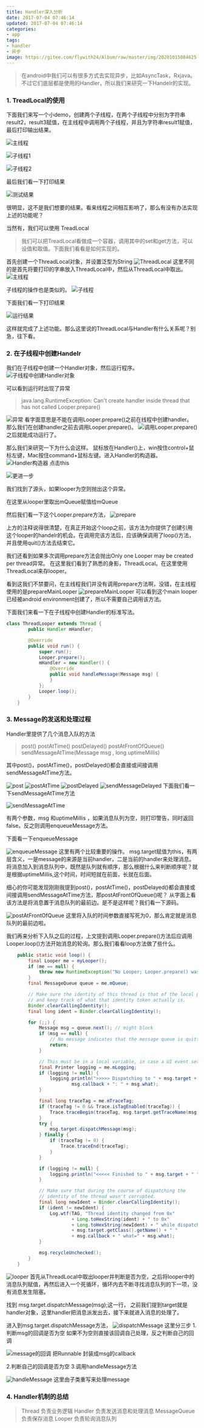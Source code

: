 ```yaml
---
title: Handler深入分析
date: 2017-07-04 07:46:14
updated: 2017-07-04 07:46:14
categories: 
- app
tags: 
- handler
- 异步
image: https://gitee.com/flywith24/Album/raw/master/img/20201015084625.png
---
```


> 在android中我们可以有很多方式去实现异步，比如AsyncTask，Rxjava。不过它们底层都是使用的Handler，所以我们来研究一下Handelr的实现。

<!-- more -->

### 1. TreadLocal的使用
下面我们来写一个小demo，创建两个子线程，在两个子线程中分别为字符串result2，result3赋值，在主线程中调用两个子线程，并且为字符串result1赋值，最后打印输出结果。

![主线程](http://upload-images.jianshu.io/upload_images/3155702-2e352e80d8f708cb.png?imageMogr2/auto-orient/strip%7CimageView2/2/w/1240)

![子线程1](http://upload-images.jianshu.io/upload_images/3155702-3593c9860a191e71.png?imageMogr2/auto-orient/strip%7CimageView2/2/w/1240)


![子线程2](http://upload-images.jianshu.io/upload_images/3155702-106032139bef8248.png?imageMogr2/auto-orient/strip%7CimageView2/2/w/1240)

最后我们看一下打印结果


![测试结果](http://upload-images.jianshu.io/upload_images/3155702-0fded8b582305652.png?imageMogr2/auto-orient/strip%7CimageView2/2/w/1240)

很明显，这不是我们想要的结果。看来线程之间相互影响了，那么有没有办法实现上述的功能呢？

当然有，我们可以使用 TreadLocal
> 我们可以把TreadLocal看做成一个容器，调用其中的set和get方法，可以设值和取值。下面我们看看是如何实现的。

首先创建一个ThreadLocal对象，并设置泛型为String
![ThreadLocal](http://upload-images.jianshu.io/upload_images/3155702-b274968c0d87042d.png?imageMogr2/auto-orient/strip%7CimageView2/2/w/1240)
这里不同的是首先将要打印的字串放入ThreadLocal中，然后从ThreadLocal中取出。
![主线程](http://upload-images.jianshu.io/upload_images/3155702-b8a37fcc57787a3d.png?imageMogr2/auto-orient/strip%7CimageView2/2/w/1240)

子线程的操作也是类似的。
![子线程](http://upload-images.jianshu.io/upload_images/3155702-9b8b4a3c8f495526.png?imageMogr2/auto-orient/strip%7CimageView2/2/w/1240)

下面我们看一下打印结果

![运行结果](http://upload-images.jianshu.io/upload_images/3155702-71885237f2c74d29.png?imageMogr2/auto-orient/strip%7CimageView2/2/w/1240)

这样就完成了上述功能。那么这里说的ThreadLocal与Handler有什么关系呢？别急，往下看。

### 2. 在子线程中创建Handelr
我们在子线程中创建一个Handler对象，然后运行程序。
![子线程中创建Handler对象](http://upload-images.jianshu.io/upload_images/3155702-4673d3b294d1ff08.png?imageMogr2/auto-orient/strip%7CimageView2/2/w/1240)

可以看到运行时出现了异常
>  java.lang.RuntimeException: Can't create handler inside thread that has not called Looper.prepare()

![异常](http://upload-images.jianshu.io/upload_images/3155702-42a0e89fbd6cfe2f.png?imageMogr2/auto-orient/strip%7CimageView2/2/w/1240)
看字面意思是不能在调用Looper.prepare()之前在线程中创建handler。
那么我们在创建handler之前去调用Looper.prepare()。
![调用Looper.prepare()](http://upload-images.jianshu.io/upload_images/3155702-036e11a4312a1dd7.png?imageMogr2/auto-orient/strip%7CimageView2/2/w/1240)
之后就能成功运行了。

那么我们来研究一下为什么会这样。
鼠标放在Handler()上，win按住control+鼠标左键，Mac按住command+鼠标左键。进入Handler的构造器。
![Handler构造器](http://upload-images.jianshu.io/upload_images/3155702-ddcf57bb316f4d6a.png?imageMogr2/auto-orient/strip%7CimageView2/2/w/1240)
点击this

![更进一步](http://upload-images.jianshu.io/upload_images/3155702-322cff8f6407b3f2.png?imageMogr2/auto-orient/strip%7CimageView2/2/w/1240)

我们找到了源头，如果looper为空则抛出这个异常。

在这里从looper里取出mQueue赋值给mQueue

然后我们看一下这个Looper.prepare方法，
![prepare](http://upload-images.jianshu.io/upload_images/3155702-8092676c88450ad6.png?imageMogr2/auto-orient/strip%7CimageView2/2/w/1240)

上方的注释说得很清楚，在真正开始这个loop之前，该方法为你提供了创建引用这个looper的handelr的机会。在调用完该方法后，应该确保调用了loop()方法，并且使用quit()方法去结束它。

我们还看到如果多次调用prepare方法会抛出Only one Looper may be created per thread异常。
在这里我们看到了熟悉的身影，ThreadLocal。在这里使用ThreadLocal来存looper。

看到这我们不禁要问，在主线程我们并没有调用prepare方法啊，没错，在主线程使用的是prepareMainLooper
![prepareMainLooper](http://upload-images.jianshu.io/upload_images/3155702-28263341bcc4e038.png?imageMogr2/auto-orient/strip%7CimageView2/2/w/1240)
可以看到这个main looper已经被android environment创建了，所以不需要自己调用该方法。

下面我们来看一下在子线程中创建Handler的标准写法。
```java
class ThreadLooper extends Thread {
        public Handler mHandler;

        @Override
        public void run() {
            super.run();
            Looper.prepare();
            mHandler = new Handler() {
                @Override
                public void handleMessage(Message msg) {
                }
            };
            Looper.loop();
        }
    }
```
### 3. Message的发送和处理过程
Handler里提供了几个消息入队的方法
> post()
> postAtTime()
> postDelayed()
> postAtFrontOfQueue()
> sendMessageAtTime(Message msg , long uptimeMillis)

其中post()，postAtTime()，postDelayed()都会直接或间接调用sendMessageAtTime方法。

![post](http://upload-images.jianshu.io/upload_images/3155702-8f15bc3b507a098f.png?imageMogr2/auto-orient/strip%7CimageView2/2/w/1240)
![postAtTime](http://upload-images.jianshu.io/upload_images/3155702-1b8a08501a2a9251.png?imageMogr2/auto-orient/strip%7CimageView2/2/w/1240)
![postDelayed](http://upload-images.jianshu.io/upload_images/3155702-c5ef6085b80726ba.png?imageMogr2/auto-orient/strip%7CimageView2/2/w/1240)
![sendMessageDelayed](http://upload-images.jianshu.io/upload_images/3155702-dbe0fccf4cc81722.png?imageMogr2/auto-orient/strip%7CimageView2/2/w/1240)
下面我们看一下sendMessageAtTime方法

![sendMessageAtTime](http://upload-images.jianshu.io/upload_images/3155702-678aac95b1c8ad85.png?imageMogr2/auto-orient/strip%7CimageView2/2/w/1240)

有两个参数，msg 和uptimeMillis ，如果消息队列为空，则打印警告，同时返回false。反之则调用enqueueMessage方法。

下面看一下enqueueMessage

![enqueueMessage](http://upload-images.jianshu.io/upload_images/3155702-ba4cd0593a2e8df7.png?imageMogr2/auto-orient/strip%7CimageView2/2/w/1240)
这里有两个比较重要的操作。
msg.target赋值为this，有两层含义，一是message的来源是当前handler，二是当前的handler来处理消息。
将消息加入到消息队列中，既然是队列就有顺序，那么根据什么来判断顺序呢？就是根据uptimeMillis,这个时间，时间短就在前面，长就在后面。

细心的你可能发现刚刚我提到post()，postAtTime()，postDelayed()都会直接或间接调用sendMessageAtTime方法，那postAtFrontOfQueue()呢？
从字面上看该方法是将消息置于消息队列的最前边。是不是这样呢？我们看一下源码。

![postAtFrontOfQueue](http://upload-images.jianshu.io/upload_images/3155702-76f2c74c7c0a3e51.png?imageMogr2/auto-orient/strip%7CimageView2/2/w/1240)
这里将入队的时间参数直接写死为0，那么肯定就是消息队列的最前边啦。

我们再来分析下入队之后的过程，上文提到调用Looper.prepare()方法后应调用Looper.loop()方法开始消息的轮询。那么我们看看loop方法做了些什么。
```java
    public static void loop() {
        final Looper me = myLooper();
        if (me == null) {
            throw new RuntimeException("No Looper; Looper.prepare() wasn't called on this thread.");
        }
        final MessageQueue queue = me.mQueue;

        // Make sure the identity of this thread is that of the local process,
        // and keep track of what that identity token actually is.
        Binder.clearCallingIdentity();
        final long ident = Binder.clearCallingIdentity();

        for (;;) {
            Message msg = queue.next(); // might block
            if (msg == null) {
                // No message indicates that the message queue is quitting.
                return;
            }

            // This must be in a local variable, in case a UI event sets the logger
            final Printer logging = me.mLogging;
            if (logging != null) {
                logging.println(">>>>> Dispatching to " + msg.target + " " +
                        msg.callback + ": " + msg.what);
            }

            final long traceTag = me.mTraceTag;
            if (traceTag != 0 && Trace.isTagEnabled(traceTag)) {
                Trace.traceBegin(traceTag, msg.target.getTraceName(msg));
            }
            try {
                msg.target.dispatchMessage(msg);
            } finally {
                if (traceTag != 0) {
                    Trace.traceEnd(traceTag);
                }
            }

            if (logging != null) {
                logging.println("<<<<< Finished to " + msg.target + " " + msg.callback);
            }

            // Make sure that during the course of dispatching the
            // identity of the thread wasn't corrupted.
            final long newIdent = Binder.clearCallingIdentity();
            if (ident != newIdent) {
                Log.wtf(TAG, "Thread identity changed from 0x"
                        + Long.toHexString(ident) + " to 0x"
                        + Long.toHexString(newIdent) + " while dispatching to "
                        + msg.target.getClass().getName() + " "
                        + msg.callback + " what=" + msg.what);
            }

            msg.recycleUnchecked();
        }
    }
```

![looper](http://upload-images.jianshu.io/upload_images/3155702-5797c552356958b6.png?imageMogr2/auto-orient/strip%7CimageView2/2/w/1240)
首先从ThreadLocal中取出looper并判断是否为空，之后将looper中的消息队列赋值，再然后进入一个死循环，循环内去不断寻找消息队列的下一项，没有消息发生阻塞。

找到 msg.target.dispatchMessage(msg);这一行，
之前我们提到target就是handler对象，这里handler把消息派发出去，接下来就进入消息的处理了。

进入到msg.target.dispatchMessage方法，
![dispatchMessage](http://upload-images.jianshu.io/upload_images/3155702-3d37b2fa8bb03c78.png?imageMogr2/auto-orient/strip%7CimageView2/2/w/1240)
这里分三步
1.判断msg的回调是否为空
 如果不为空则直接该回调自己处理，反之判断自己的回调

![message的回调](http://upload-images.jianshu.io/upload_images/3155702-5cabf5368375e861.png?imageMogr2/auto-orient/strip%7CimageView2/2/w/1240)
把Runnable 封装成msg的callback

2.判断自己的回调是否为空
3.调用handleMessage方法

![handleMessage](http://upload-images.jianshu.io/upload_images/3155702-ad49dc188525989f.png?imageMogr2/auto-orient/strip%7CimageView2/2/w/1240)
这里由子类重写来处理message
### 4. Handler机制的总结
> Thread 负责业务逻辑
> Handler 负责发送消息和处理消息
> MessageQueue 负责保存消息
> Looper 负责轮询消息队列